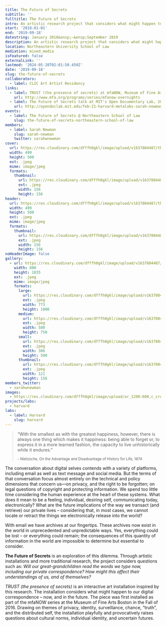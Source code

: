 ```yaml
---
title: The Future of Secrets
subtitle: ''
fulltitle: The Future of Secrets
intro: An artistic research project that considers what might happen to our private digital correspondence in the future.
start: '2018-01-01'
end: '2019-09-18'
datestring: January 2018&ensp;–&ensp;September 2019
description: An artistic research project that considers what might happen to our private digital correspondence in the future.
location: Northeastern University School of Law
mediation: mixed_media
isFeatured: false
externalLink: ''
lastmod: '2024-05-20T02:01:50.459Z'
date: '2019-09-18'
slug: the-future-of-secrets
collaborators:
  - label: CLIC Art Artist Residency
links:
  - label: TRUST (the presence of secrets) at mfaNOW, Museum of Fine Arts Boston, 2016
    url: http://www.mfa.org/programs/series/mfanow-overnights
  - label: The Future of Secrets talk at MIT's Open Documentary Lab, 2017
    url: http://opendoclab.mit.edu/feb-21-harvard-metalabs-sarah-newman-jessica-yurkofsky-matthew-battles-visit-open-documentary-lab
events:
  - label: The Future of Secrets @ Northeastern School of Law
    slug: the-future-of-secrets-northeastern-school-of-law
members:
  - label: Sarah Newman
    slug: sarah-newman
    twitter: sarahwnewman
cover:
  url: https://res.cloudinary.com/dfffh0gkl/image/upload/v1637804487/thefutureofsecrets_3e96b7ea6d.jpg
  width: 499
  height: 500
  ext: .jpeg
  mime: image/jpeg
  formats:
    thumbnail:
      url: https://res.cloudinary.com/dfffh0gkl/image/upload/v1637804487/thumbnail_thefutureofsecrets_3e96b7ea6d.jpg
      ext: .jpeg
      width: 156
      height: 156
header:
  url: https://res.cloudinary.com/dfffh0gkl/image/upload/v1637804487/thefutureofsecrets_3e96b7ea6d.jpg
  width: 499
  height: 500
  ext: .jpeg
  mime: image/jpeg
  formats:
    thumbnail:
      url: https://res.cloudinary.com/dfffh0gkl/image/upload/v1637804487/thumbnail_thefutureofsecrets_3e96b7ea6d.jpg
      ext: .jpeg
      width: 156
      height: 156
noHeaderImage: false
gallery:
  - url: https://res.cloudinary.com/dfffh0gkl/image/upload/v1637804487/futureofsecrets_poster_e3b7966cb3.jpg
    width: 800
    height: 1035
    ext: .jpeg
    mime: image/jpeg
    formats:
      large:
        url: https://res.cloudinary.com/dfffh0gkl/image/upload/v1637804488/large_futureofsecrets_poster_e3b7966cb3.jpg
        ext: .jpeg
        width: 773
        height: 1000
      medium:
        url: https://res.cloudinary.com/dfffh0gkl/image/upload/v1637804488/medium_futureofsecrets_poster_e3b7966cb3.jpg
        ext: .jpeg
        width: 580
        height: 750
      small:
        url: https://res.cloudinary.com/dfffh0gkl/image/upload/v1637804488/small_futureofsecrets_poster_e3b7966cb3.jpg
        ext: .jpeg
        width: 386
        height: 500
      thumbnail:
        url: https://res.cloudinary.com/dfffh0gkl/image/upload/v1637804487/thumbnail_futureofsecrets_poster_e3b7966cb3.jpg
        ext: .jpeg
        width: 121
        height: 156
members_twitter:
  - sarahwnewman
images:
  - https://res.cloudinary.com/dfffh0gkl/image/upload/ar_1200:600,c_crop/c_limit,h_1200,w_600/v1637804487/thefutureofsecrets_3e96b7ea6d.jpg
projects/labs:
  - harvard
labs:
  - label: Harvard
    slug: harvard
---
```

> &#8220;With the smallest as with the greatest happiness, however, there is always one thing which makes it happiness: being able to forget or, to express it in a more learned fashion, the capacity to live unhistorically while it endures.&#8221;
>
> <sub>&#45; Nietzsche, On the Advantage and Disadvantage of History for Life, 1874</sub>

The conversation about digital selves contends with a variety of platforms, including email as well as text message and social media. But the terms of that conversation focus almost entirely on the technical and policy dimensions that concern us—on privacy, and the right to be forgotten; on legal questions of copyright and protecting information. We spend too little time considering the human experience at the heart of these systems. What does it mean to be a feeling, individual, desiring self, communicating today, electronically? What are the future implications of the way we transact (and retrieve) our private lives – considering that, in most cases, we cannot locate or retract the things we electronically release into the world?

With email we have archives at our fingertips. These archives now exist in the world in unprecedented and unpredictable ways. Yes, everything could be lost – or everything could remain; the consequences of this quantity of information in the world are impossible to determine but essential to consider. 

**The Future of Secrets** is an exploration of this dilemma. Through artistic installations and more traditional research, the project considers questions such as:  *Will our great-grandchildren read the words we type now, including our private correspondence? How might this affect their understandings of us, and of themselves?* 

*TRUST (the presence of secrets)* is an interactive art installation inspired by this research. The installation considers what might happen to our digital correspondence – now, and in the future. The piece was first installed as part of the mfaNOW series at the Museum of Fine Arts Boston in the Fall of 2016. Drawing on themes of privacy, identity, surveillance, chance, “truth”, and the distributed self, the installation playfully and provocatively raises questions about cultural norms, individual identity, and uncertain futures.